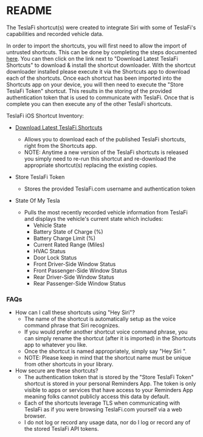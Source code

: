 README
=========

The TeslaFi shortcut(s) were created to integrate Siri with some of TeslaFi's capabilities and recorded vehicle data.

In order to import the shortcuts, you will first need to allow the import of untrusted shortcuts. This can be done by completing the steps documented [here](https://9to5mac.com/2019/08/14/allow-untrusted-shortcuts-ios-13/). You can then click on the link next to "Download Latest TeslaFi Shortcuts" to download & install the shortcut downloader. With the shortcut downloader installed please execute it via the Shortcuts app to download each of the shortcuts. Once each shortcut has been imported into the Shortcuts app on your device, you will then need to execute the "Store TeslaFi Token" shortcut. This results in the storing of the provided authentication token that is used to communicate with TeslaFi. Once that is complete you can then execute any of the other TeslaFi shortcuts.

TeslaFi iOS Shortcut Inventory:

* [Download Latest TeslaFi Shortcuts](https://www.icloud.com/shortcuts/6d25b48732e94e98bc8cab1e32ef687b)
  * Allows you to download each of the published TeslaFi shortcuts, right from the Shortcuts app.
  * NOTE: Anytime a new version of the TeslaFi shortcuts is released you simply need to re-run this shortcut and re-download the appropriate shortcut(s) replacing the existing copies.

* Store TeslaFi Token
  * Stores the provided TeslaFi.com username and authentication token

* State Of My Tesla
  * Pulls the most recently recorded vehicle information from TeslaFi and displays the vehicle's current state which includes:
    * Vehicle State
    * Battery State of Charge (%)
    * Battery Charge Limit (%)
    * Current Rated Range (Miles)
    * HVAC Status
    * Door Lock Status
    * Front Driver-Side Window Status
    * Front Passenger-Side Window Status
    * Rear Driver-Side Window Status
    * Rear Passenger-Side Window Status    
  
### FAQs

* How can I call these shortcuts using "Hey Siri"?
  * The name of the shortcut is automatically setup as the voice command phrase that Siri recognizes. 
  * If you would prefer another shortcut voice command phrase, you can simply rename the shortcut (after it is imported) in the Shortcuts app to whatever you like.
  * Once the shortcut is named appropriately, simply say "Hey Siri <Name of Shortcut>".
  * NOTE: Please keep in mind that the shortcut name must be unique from other shortcuts in your library.
* How secure are these shortcuts?
  * The authentication token that is stored by the "Store TeslaFi Token" shortcut is stored in your personal Reminders App. The token is only visible to apps or services that have access to your Reminders App meaning folks cannot publicly access this data by default. 
  * Each of the shortcuts leverage TLS when communicating with TeslaFi as if you were browsing TeslaFi.com yourself via a web browser.
  * I do not log or record any usage data, nor do I log or record any of the stored TeslaFi API tokens.

